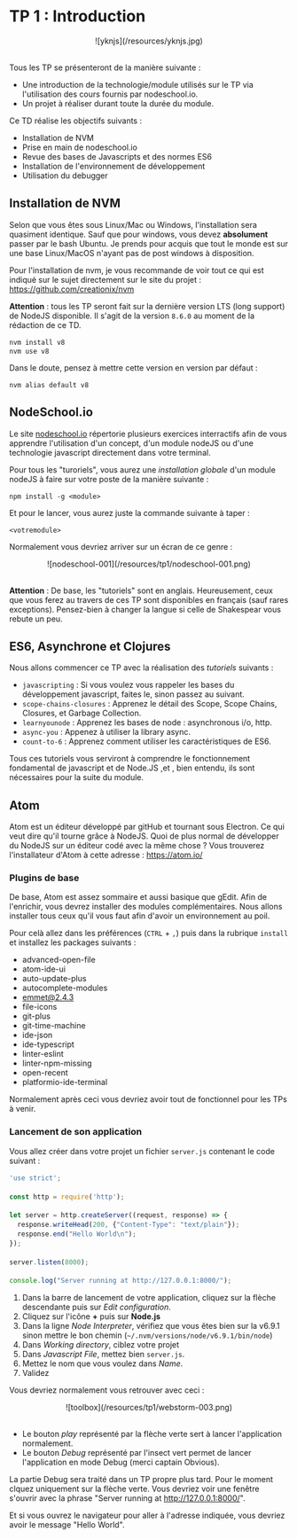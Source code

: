 # TP 1 : Introduction

<center>
![yknjs](/resources/yknjs.jpg)
<br>
<br>
</center>

Tous les TP se présenteront de la manière suivante :

+ Une introduction de la technologie/module utilisés sur le TP via l'utilisation des cours fournis par nodeschool.io.
+ Un projet à réaliser durant toute la durée du module.

Ce TD réalise les objectifs suivants :

- Installation de NVM
- Prise en main de nodeschool.io
- Revue des bases de Javascripts et des normes ES6
- Installation de l'environnement de développement
- Utilisation du debugger

## Installation de NVM

Selon que vous êtes sous Linux/Mac ou Windows, l'installation sera quasiment identique. Sauf que pour windows, vous devez **absolument** passer par le bash Ubuntu. Je prends pour acquis que tout le monde est sur une base Linux/MacOS n'ayant pas de post windows à disposition.

Pour l'installation de nvm, je vous recommande de voir tout ce qui est indiqué sur le sujet directement sur le site du projet : https://github.com/creationix/nvm

**Attention** : tous les TP seront fait sur la dernière version LTS (long support) de NodeJS disponible. Il s'agit de la version `8.6.0` au moment de la rédaction de ce TD.

```
nvm install v8
nvm use v8
```

Dans le doute, pensez à mettre cette version en version par défaut :

```
nvm alias default v8
```

## NodeSchool.io

Le site [nodeschool.io](https://nodeschool.io/fr-fr/) répertorie plusieurs exercices interractifs afin de vous apprendre l'utilisation d'un concept, d'un module nodeJS ou d'une technologie javascript directement dans votre terminal.

Pour tous les "turoriels", vous aurez une *installation globale* d'un module nodeJS à faire sur votre poste de la manière suivante :

```
npm install -g <module>
```

Et pour le lancer, vous aurez juste la commande suivante à taper :

```
<votremodule>
```

Normalement vous devriez arriver sur un écran de ce genre :

<center>
![nodeschool-001](/resources/tp1/nodeschool-001.png)
<br>
<br>
</center>

**Attention** : De base, les "tutoriels" sont en anglais. Heureusement, ceux que vous ferez au travers de ces TP sont disponibles en français (sauf rares exceptions). Pensez-bien à changer la langue si celle de Shakespear vous rebute un peu.

## ES6, Asynchrone et Clojures

Nous allons commencer ce TP avec la réalisation des *tutoriels* suivants :

- `javascripting` : Si vous voulez vous rappeler les bases du développement javascript, faites le, sinon passez au suivant.
- `scope-chains-closures` : Apprenez le détail des Scope, Scope Chains, Closures, et Garbage Collection.
- `learnyounode` : Apprenez les bases de node : asynchronous i/o, http.
- `async-you` : Appenez à utiliser la library async.
- `count-to-6` : Apprenez comment utiliser les caractéristiques de ES6.

Tous ces tutoriels vous serviront à comprendre le fonctionnement fondamental de javascript et de Node.JS ,et , bien entendu, ils sont nécessaires pour la suite du module.

## Atom

Atom est un éditeur développé par gitHub et tournant sous Electron. Ce qui veut dire qu'il tourne grâce à NodeJS. Quoi de plus normal de développer du NodeJS sur un éditeur codé avec la même chose ?
Vous trouverez l'installateur d'Atom à cette adresse : https://atom.io/

### Plugins de base

De base, Atom est assez sommaire et aussi basique que gEdit. Afin de l'enrichir, vous devrez installer des modules complémentaires. Nous allons installer tous ceux qu'il vous faut afin d'avoir un environnement au poil.

Pour celà allez dans les préférences (`CTRL` + `,`) puis dans la rubrique `install` et installez les packages suivants :

- advanced-open-file
- atom-ide-ui
- auto-update-plus
- autocomplete-modules
- emmet@2.4.3
- file-icons
- git-plus
- git-time-machine
- ide-json
- ide-typescript
- linter-eslint
- linter-npm-missing
- open-recent
- platformio-ide-terminal

Normalement après ceci vous devriez avoir tout de fonctionnel pour les TPs à venir.


### Lancement de son application

Vous allez créer dans votre projet un fichier `server.js` contenant le code suivant :

```javascript
'use strict';

const http = require('http');

let server = http.createServer((request, response) => {
  response.writeHead(200, {"Content-Type": "text/plain"});
  response.end("Hello World\n");
});

server.listen(8000);

console.log("Server running at http://127.0.0.1:8000/");
```

1. Dans la barre de lancement de votre application, cliquez sur la flèche descendante puis sur *Edit configuration*.
2. Cliquez sur l'icône **+** puis sur **Node.js**
3. Dans la ligne *Node Interpreter*, vérifiez que vous êtes bien sur la v6.9.1 sinon mettre le bon chemin (`~/.nvm/versions/node/v6.9.1/bin/node`)
4. Dans *Working directory*, ciblez votre projet
5. Dans *Javascript File*, mettez bien `server.js`.
6. Mettez le nom que vous voulez dans *Name*.
7. Validez

Vous devriez normalement vous retrouver avec ceci :

<center>
![toolbox](/resources/tp1/webstorm-003.png)
<br>
<br>
</center>

+ Le bouton *play* représenté par la flèche verte sert à lancer l'application normalement.
+ Le bouton *Debug* représenté par l'insect vert permet de lancer l'application en mode Debug (merci captain Obvious).

La partie Debug sera traité dans un TP propre plus tard. Pour le moment clquez uniquement sur la flèche verte. Vous devriez voir une fenêtre s'ouvrir avec la phrase "Server running at http://127.0.0.1:8000/".

Et si vous ouvrez le navigateur pour aller à l'adresse indiquée, vous devriez avoir le message "Hello World".
